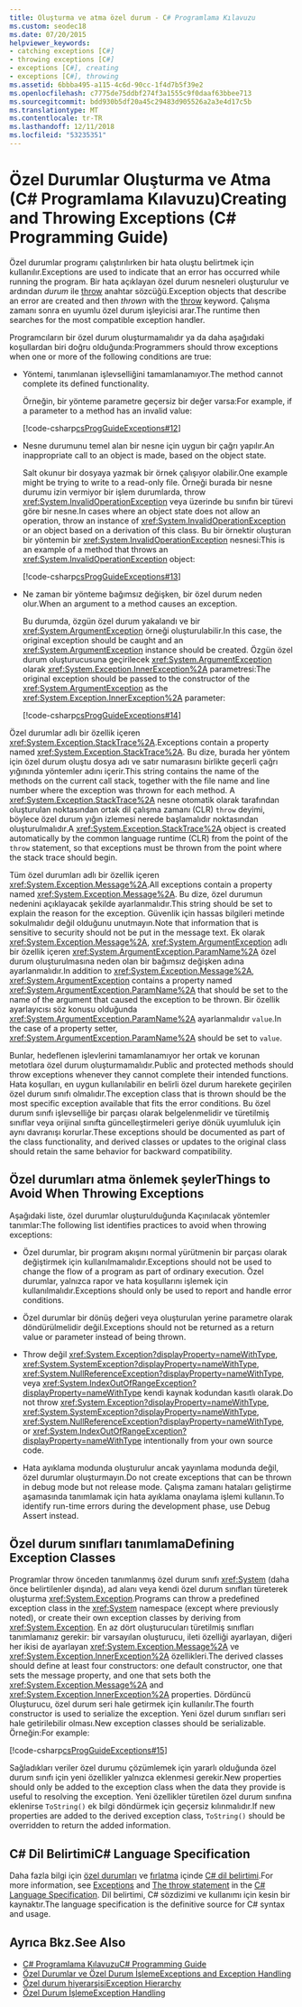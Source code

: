 ```yaml
---
title: Oluşturma ve atma özel durum - C# Programlama Kılavuzu
ms.custom: seodec18
ms.date: 07/20/2015
helpviewer_keywords:
- catching exceptions [C#]
- throwing exceptions [C#]
- exceptions [C#], creating
- exceptions [C#], throwing
ms.assetid: 6bbba495-a115-4c6d-90cc-1f4d7b5f39e2
ms.openlocfilehash: c7775de75ddbf274f3a1555c9f0daaf63bbee713
ms.sourcegitcommit: bdd930b5df20a45c29483d905526a2a3e4d17c5b
ms.translationtype: MT
ms.contentlocale: tr-TR
ms.lasthandoff: 12/11/2018
ms.locfileid: "53235351"
---
```

# <a name="creating-and-throwing-exceptions-c-programming-guide"></a><span data-ttu-id="2b76b-102">Özel Durumlar Oluşturma ve Atma (C# Programlama Kılavuzu)</span><span class="sxs-lookup"><span data-stu-id="2b76b-102">Creating and Throwing Exceptions (C# Programming Guide)</span></span>
<span data-ttu-id="2b76b-103">Özel durumlar programı çalıştırılırken bir hata oluştu belirtmek için kullanılır.</span><span class="sxs-lookup"><span data-stu-id="2b76b-103">Exceptions are used to indicate that an error has occurred while running the program.</span></span> <span data-ttu-id="2b76b-104">Bir hata açıklayan özel durum nesneleri oluşturulur ve ardından *durum* ile [throw](../../../csharp/language-reference/keywords/throw.md) anahtar sözcüğü.</span><span class="sxs-lookup"><span data-stu-id="2b76b-104">Exception objects that describe an error are created and then *thrown* with the [throw](../../../csharp/language-reference/keywords/throw.md) keyword.</span></span> <span data-ttu-id="2b76b-105">Çalışma zamanı sonra en uyumlu özel durum işleyicisi arar.</span><span class="sxs-lookup"><span data-stu-id="2b76b-105">The runtime then searches for the most compatible exception handler.</span></span>  
  
 <span data-ttu-id="2b76b-106">Programcıların bir özel durum oluşturmamalıdır ya da daha aşağıdaki koşullardan biri doğru olduğunda:</span><span class="sxs-lookup"><span data-stu-id="2b76b-106">Programmers should throw exceptions when one or more of the following conditions are true:</span></span>  
  
-   <span data-ttu-id="2b76b-107">Yöntemi, tanımlanan işlevselliğini tamamlanamıyor.</span><span class="sxs-lookup"><span data-stu-id="2b76b-107">The method cannot complete its defined functionality.</span></span>  
  
     <span data-ttu-id="2b76b-108">Örneğin, bir yönteme parametre geçersiz bir değer varsa:</span><span class="sxs-lookup"><span data-stu-id="2b76b-108">For example, if a parameter to a method has an invalid value:</span></span>  
  
     [!code-csharp[csProgGuideExceptions#12](../../../csharp/programming-guide/exceptions/codesnippet/CSharp/creating-and-throwing-exceptions_1.cs)]  
  
-   <span data-ttu-id="2b76b-109">Nesne durumunu temel alan bir nesne için uygun bir çağrı yapılır.</span><span class="sxs-lookup"><span data-stu-id="2b76b-109">An inappropriate call to an object is made, based on the object state.</span></span>  
  
     <span data-ttu-id="2b76b-110">Salt okunur bir dosyaya yazmak bir örnek çalışıyor olabilir.</span><span class="sxs-lookup"><span data-stu-id="2b76b-110">One example might be trying to write to a read-only file.</span></span> <span data-ttu-id="2b76b-111">Örneği burada bir nesne durumu izin vermiyor bir işlem durumlarda, throw <xref:System.InvalidOperationException> veya üzerinde bu sınıfın bir türevi göre bir nesne.</span><span class="sxs-lookup"><span data-stu-id="2b76b-111">In cases where an object state does not allow an operation, throw an instance of <xref:System.InvalidOperationException> or an object based on a derivation of this class.</span></span> <span data-ttu-id="2b76b-112">Bu bir örnektir oluşturan bir yöntemin bir <xref:System.InvalidOperationException> nesnesi:</span><span class="sxs-lookup"><span data-stu-id="2b76b-112">This is an example of a method that throws an <xref:System.InvalidOperationException> object:</span></span>  
  
     [!code-csharp[csProgGuideExceptions#13](../../../csharp/programming-guide/exceptions/codesnippet/CSharp/creating-and-throwing-exceptions_2.cs)]  
  
-   <span data-ttu-id="2b76b-113">Ne zaman bir yönteme bağımsız değişken, bir özel durum neden olur.</span><span class="sxs-lookup"><span data-stu-id="2b76b-113">When an argument to a method causes an exception.</span></span>  
  
     <span data-ttu-id="2b76b-114">Bu durumda, özgün özel durum yakalandı ve bir <xref:System.ArgumentException> örneği oluşturulabilir.</span><span class="sxs-lookup"><span data-stu-id="2b76b-114">In this case, the original exception should be caught and an <xref:System.ArgumentException> instance should be created.</span></span> <span data-ttu-id="2b76b-115">Özgün özel durum oluşturucusuna geçirilecek <xref:System.ArgumentException> olarak <xref:System.Exception.InnerException%2A> parametresi:</span><span class="sxs-lookup"><span data-stu-id="2b76b-115">The original exception should be passed to the constructor of the <xref:System.ArgumentException> as the <xref:System.Exception.InnerException%2A> parameter:</span></span>  
  
     [!code-csharp[csProgGuideExceptions#14](../../../csharp/programming-guide/exceptions/codesnippet/CSharp/creating-and-throwing-exceptions_3.cs)]  
  
 <span data-ttu-id="2b76b-116">Özel durumlar adlı bir özellik içeren <xref:System.Exception.StackTrace%2A>.</span><span class="sxs-lookup"><span data-stu-id="2b76b-116">Exceptions contain a property named <xref:System.Exception.StackTrace%2A>.</span></span> <span data-ttu-id="2b76b-117">Bu dize, burada her yöntem için özel durum oluştu dosya adı ve satır numarasını birlikte geçerli çağrı yığınında yöntemler adını içerir.</span><span class="sxs-lookup"><span data-stu-id="2b76b-117">This string contains the name of the methods on the current call stack, together with the file name and line number where the exception was thrown for each method.</span></span> <span data-ttu-id="2b76b-118">A <xref:System.Exception.StackTrace%2A> nesne otomatik olarak tarafından oluşturulan noktasından ortak dil çalışma zamanı (CLR) `throw` deyimi, böylece özel durum yığın izlemesi nerede başlamalıdır noktasından oluşturulmalıdır.</span><span class="sxs-lookup"><span data-stu-id="2b76b-118">A <xref:System.Exception.StackTrace%2A> object is created automatically by the common language runtime (CLR) from the point of the `throw` statement, so that exceptions must be thrown from the point where the stack trace should begin.</span></span>  
  
 <span data-ttu-id="2b76b-119">Tüm özel durumları adlı bir özellik içeren <xref:System.Exception.Message%2A>.</span><span class="sxs-lookup"><span data-stu-id="2b76b-119">All exceptions contain a property named <xref:System.Exception.Message%2A>.</span></span> <span data-ttu-id="2b76b-120">Bu dize, özel durumun nedenini açıklayacak şekilde ayarlanmalıdır.</span><span class="sxs-lookup"><span data-stu-id="2b76b-120">This string should be set to explain the reason for the exception.</span></span> <span data-ttu-id="2b76b-121">Güvenlik için hassas bilgileri metinde sokulmalıdır değil olduğunu unutmayın.</span><span class="sxs-lookup"><span data-stu-id="2b76b-121">Note that information that is sensitive to security should not be put in the message text.</span></span> <span data-ttu-id="2b76b-122">Ek olarak <xref:System.Exception.Message%2A>, <xref:System.ArgumentException> adlı bir özellik içeren <xref:System.ArgumentException.ParamName%2A> özel durum oluşturulmasına neden olan bir bağımsız değişken adına ayarlanmalıdır.</span><span class="sxs-lookup"><span data-stu-id="2b76b-122">In addition to <xref:System.Exception.Message%2A>, <xref:System.ArgumentException> contains a property named <xref:System.ArgumentException.ParamName%2A> that should be set to the name of the argument that caused the exception to be thrown.</span></span> <span data-ttu-id="2b76b-123">Bir özellik ayarlayıcısı söz konusu olduğunda <xref:System.ArgumentException.ParamName%2A> ayarlanmalıdır `value`.</span><span class="sxs-lookup"><span data-stu-id="2b76b-123">In the case of a property setter, <xref:System.ArgumentException.ParamName%2A> should be set to `value`.</span></span>  
  
 <span data-ttu-id="2b76b-124">Bunlar, hedeflenen işlevlerini tamamlanamıyor her ortak ve korunan metotlara özel durum oluşturmamalıdır.</span><span class="sxs-lookup"><span data-stu-id="2b76b-124">Public and protected methods should throw exceptions whenever they cannot complete their intended functions.</span></span> <span data-ttu-id="2b76b-125">Hata koşulları, en uygun kullanılabilir en belirli özel durum harekete geçirilen özel durum sınıfı olmalıdır.</span><span class="sxs-lookup"><span data-stu-id="2b76b-125">The exception class that is thrown should be the most specific exception available that fits the error conditions.</span></span> <span data-ttu-id="2b76b-126">Bu özel durum sınıfı işlevselliğe bir parçası olarak belgelenmelidir ve türetilmiş sınıflar veya orijinal sınıfta güncelleştirmeleri geriye dönük uyumluluk için aynı davranışı korurlar.</span><span class="sxs-lookup"><span data-stu-id="2b76b-126">These exceptions should be documented as part of the class functionality, and derived classes or updates to the original class should retain the same behavior for backward compatibility.</span></span>  
  
## <a name="things-to-avoid-when-throwing-exceptions"></a><span data-ttu-id="2b76b-127">Özel durumları atma önlemek şeyler</span><span class="sxs-lookup"><span data-stu-id="2b76b-127">Things to Avoid When Throwing Exceptions</span></span>  
 <span data-ttu-id="2b76b-128">Aşağıdaki liste, özel durumlar oluşturulduğunda Kaçınılacak yöntemler tanımlar:</span><span class="sxs-lookup"><span data-stu-id="2b76b-128">The following list identifies practices to avoid when throwing exceptions:</span></span>  
  
-   <span data-ttu-id="2b76b-129">Özel durumlar, bir program akışını normal yürütmenin bir parçası olarak değiştirmek için kullanılmamalıdır.</span><span class="sxs-lookup"><span data-stu-id="2b76b-129">Exceptions should not be used to change the flow of a program as part of ordinary execution.</span></span> <span data-ttu-id="2b76b-130">Özel durumlar, yalnızca rapor ve hata koşullarını işlemek için kullanılmalıdır.</span><span class="sxs-lookup"><span data-stu-id="2b76b-130">Exceptions should only be used to report and handle error conditions.</span></span>  
  
-   <span data-ttu-id="2b76b-131">Özel durumlar bir dönüş değeri veya oluşturulan yerine parametre olarak döndürülmelidir değil.</span><span class="sxs-lookup"><span data-stu-id="2b76b-131">Exceptions should not be returned as a return value or parameter instead of being thrown.</span></span>  
  
-   <span data-ttu-id="2b76b-132">Throw değil <xref:System.Exception?displayProperty=nameWithType>, <xref:System.SystemException?displayProperty=nameWithType>, <xref:System.NullReferenceException?displayProperty=nameWithType>, veya <xref:System.IndexOutOfRangeException?displayProperty=nameWithType> kendi kaynak kodundan kasıtlı olarak.</span><span class="sxs-lookup"><span data-stu-id="2b76b-132">Do not throw <xref:System.Exception?displayProperty=nameWithType>, <xref:System.SystemException?displayProperty=nameWithType>, <xref:System.NullReferenceException?displayProperty=nameWithType>, or <xref:System.IndexOutOfRangeException?displayProperty=nameWithType> intentionally from your own source code.</span></span>  
  
-   <span data-ttu-id="2b76b-133">Hata ayıklama modunda oluşturulur ancak yayınlama modunda değil, özel durumlar oluşturmayın.</span><span class="sxs-lookup"><span data-stu-id="2b76b-133">Do not create exceptions that can be thrown in debug mode but not release mode.</span></span> <span data-ttu-id="2b76b-134">Çalışma zamanı hataları geliştirme aşamasında tanımlamak için hata ayıklama onaylama işlemi kullanın.</span><span class="sxs-lookup"><span data-stu-id="2b76b-134">To identify run-time errors during the development phase, use Debug Assert instead.</span></span>  
  
## <a name="defining-exception-classes"></a><span data-ttu-id="2b76b-135">Özel durum sınıfları tanımlama</span><span class="sxs-lookup"><span data-stu-id="2b76b-135">Defining Exception Classes</span></span>  
 <span data-ttu-id="2b76b-136">Programlar throw önceden tanımlanmış özel durum sınıfı <xref:System> (daha önce belirtilenler dışında), ad alanı veya kendi özel durum sınıfları türeterek oluşturma <xref:System.Exception>.</span><span class="sxs-lookup"><span data-stu-id="2b76b-136">Programs can throw a predefined exception class in the <xref:System> namespace (except where previously noted), or create their own exception classes by deriving from <xref:System.Exception>.</span></span> <span data-ttu-id="2b76b-137">En az dört oluşturucuları türetilmiş sınıfları tanımlamanız gerekir: bir varsayılan oluşturucu, ileti özelliği ayarlayan, diğeri her ikisi de ayarlayan <xref:System.Exception.Message%2A> ve <xref:System.Exception.InnerException%2A> özellikleri.</span><span class="sxs-lookup"><span data-stu-id="2b76b-137">The derived classes should define at least four constructors: one default constructor, one that sets the message property, and one that sets both the <xref:System.Exception.Message%2A> and <xref:System.Exception.InnerException%2A> properties.</span></span> <span data-ttu-id="2b76b-138">Dördüncü Oluşturucu, özel durum seri hale getirmek için kullanılır.</span><span class="sxs-lookup"><span data-stu-id="2b76b-138">The fourth constructor is used to serialize the exception.</span></span> <span data-ttu-id="2b76b-139">Yeni özel durum sınıfları seri hale getirilebilir olması.</span><span class="sxs-lookup"><span data-stu-id="2b76b-139">New exception classes should be serializable.</span></span> <span data-ttu-id="2b76b-140">Örneğin:</span><span class="sxs-lookup"><span data-stu-id="2b76b-140">For example:</span></span>  
  
 [!code-csharp[csProgGuideExceptions#15](../../../csharp/programming-guide/exceptions/codesnippet/CSharp/creating-and-throwing-exceptions_4.cs)]  
  
 <span data-ttu-id="2b76b-141">Sağladıkları veriler özel durumu çözümlemek için yararlı olduğunda özel durum sınıfı için yeni özellikler yalnızca eklenmesi gerekir.</span><span class="sxs-lookup"><span data-stu-id="2b76b-141">New properties should only be added to the exception class when the data they provide is useful to resolving the exception.</span></span> <span data-ttu-id="2b76b-142">Yeni özellikler türetilen özel durum sınıfına eklenirse `ToString()` ek bilgi döndürmek için geçersiz kılınmalıdır.</span><span class="sxs-lookup"><span data-stu-id="2b76b-142">If new properties are added to the derived exception class, `ToString()` should be overridden to return the added information.</span></span>  
  
## <a name="c-language-specification"></a><span data-ttu-id="2b76b-143">C# Dil Belirtimi</span><span class="sxs-lookup"><span data-stu-id="2b76b-143">C# Language Specification</span></span>  

<span data-ttu-id="2b76b-144">Daha fazla bilgi için [özel durumları](~/_csharplang/spec/exceptions.md) ve [fırlatma](~/_csharplang/spec/statements.md#the-throw-statement) içinde [ C# dil belirtimi](../../language-reference/language-specification/index.md).</span><span class="sxs-lookup"><span data-stu-id="2b76b-144">For more information, see [Exceptions](~/_csharplang/spec/exceptions.md) and [The throw statement](~/_csharplang/spec/statements.md#the-throw-statement) in the [C# Language Specification](../../language-reference/language-specification/index.md).</span></span> <span data-ttu-id="2b76b-145">Dil belirtimi, C# sözdizimi ve kullanımı için kesin bir kaynaktır.</span><span class="sxs-lookup"><span data-stu-id="2b76b-145">The language specification is the definitive source for C# syntax and usage.</span></span>
  
## <a name="see-also"></a><span data-ttu-id="2b76b-146">Ayrıca Bkz.</span><span class="sxs-lookup"><span data-stu-id="2b76b-146">See Also</span></span>

- [<span data-ttu-id="2b76b-147">C# Programlama Kılavuzu</span><span class="sxs-lookup"><span data-stu-id="2b76b-147">C# Programming Guide</span></span>](../../../csharp/programming-guide/index.md)  
- [<span data-ttu-id="2b76b-148">Özel Durumlar ve Özel Durum İşleme</span><span class="sxs-lookup"><span data-stu-id="2b76b-148">Exceptions and Exception Handling</span></span>](../../../csharp/programming-guide/exceptions/index.md)  
- [<span data-ttu-id="2b76b-149">Özel durum hiyerarşisi</span><span class="sxs-lookup"><span data-stu-id="2b76b-149">Exception Hierarchy</span></span>](../../../standard/exceptions/index.md)  
- [<span data-ttu-id="2b76b-150">Özel Durum İşleme</span><span class="sxs-lookup"><span data-stu-id="2b76b-150">Exception Handling</span></span>](../../../csharp/programming-guide/exceptions/exception-handling.md)

